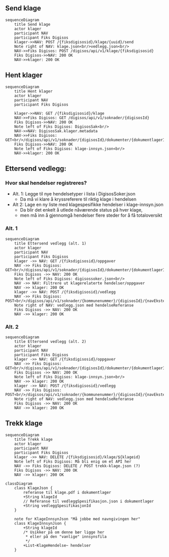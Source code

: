 ## Send klage

```mermaid
sequenceDiagram
    title Send klage
    actor klager
    participant NAV
    participant Fiks Digisos
    klager->>NAV: POST /{fiksdigisosid}/klage/{uuid}/send
    Note right of NAV: klage.json<br/>vedlegg.json<br/>
    NAV->>Fiks Digisos: POST /digisos/api/v1/klage/{fiksdigisosid}
    Fiks Digisos->>NAV: 200 OK
    NAV->>klager: 200 OK
```

## Hent klager

```mermaid
sequenceDiagram
    title Hent klager
    actor klager
    participant NAV
    participant Fiks Digisos

    klager->>NAV: GET /{fiksdigisosid}/klage
    NAV->>Fiks Digisos: GET /digisos/api/v1/soknader/{digisosId}
    Fiks Digisos->>NAV: 200 OK
    Note left of Fiks Digisos: DigisosSak<br/>
    NAV->>NAV: DigisosSak.klager.metadata
    NAV->>Fiks Digisos: GET<br/>/digisos/api/v1/soknader/{digisosId}/dokumenter/{dokumentlagerId}
    Fiks Digisos->>NAV: 200 OK
    Note left of Fiks Digisos: klage-innsyn.json<br/> 
    NAV->>klager: 200 OK
```

## Ettersend vedlegg:

### Hvor skal hendelser registreres?
- Alt. 1: Legge til nye hendelsetyper i lista i DigisosSoker.json
    - Da må vi klare å kryssreferere til riktig klage i hendelsen
- Alt 2: Lage en ny liste med klagespesifikke hendelser i klage-innsyn.json
    - Da blir det enkelt å utlede nåværende status på hver klage,
    - men må inn å gjennomgå hendelser flere steder for å få totaloversikt

### Alt. 1
```mermaid
sequenceDiagram
    title Ettersend vedlegg (alt. 1)
    actor klager
    participant NAV
    participant Fiks Digisos
    klager ->> NAV: GET /{fiksdigisosid}/oppgaver
    NAV ->> Fiks Digisos: GET<br/>/digisos/api/v1/soknader/{digisosId}/dokumenter/{dokumentlagerId}
    Fiks Digisos ->> NAV: 200 OK
    Note left of Fiks Digisos: digisossoker.json<br/>
    NAV ->> NAV: Filtrere ut klagerelaterte hendelser/oppgaver
    NAV ->> klager: 200 OK
    klager ->> NAV: POST /{fiksdigisosid}/vedlegg
    NAV ->> Fiks Digisos: POST<br/>/digisos/api/v1/soknader/{kommunenummer}/{digisosId}/{navEksternRefId}
    Note right of NAV: vedlegg.json med hendelseReferanse
    Fiks Digisos ->> NAV: 200 OK
    NAV ->> klager: 200 OK    
```

### Alt. 2
```mermaid
sequenceDiagram
    title Ettersend vedlegg (alt. 2)
    actor klager
    participant NAV
    participant Fiks Digisos
    klager ->> NAV: GET /{fiksdigisosid}/oppgaver
    NAV ->> Fiks Digisos: GET<br/>/digisos/api/v1/soknader/{digisosId}/dokumenter/{dokumentlagerId}
    Fiks Digisos ->> NAV: 200 OK
    Note left of Fiks Digisos: klage-innsyn.json<br/>
    NAV ->> klager: 200 OK
    klager ->> NAV: POST /{fiksdigisosid}/vedlegg
    NAV ->> Fiks Digisos: POST<br/>/digisos/api/v1/soknader/{kommunenummer}/{digisosId}/{navEksternRefId}
    Note right of NAV: vedlegg.json med hendelseReferanse
    Fiks Digisos ->> NAV: 200 OK
    NAV ->> klager: 200 OK    
```

## Trekk klage

```mermaid
sequenceDiagram
    title Trekk klage
    actor klager
    participant NAV
    participant Fiks Digisos
    klager ->> NAV: DELETE /{fiksdigisosid}/klage/${klageid}
    Note left of Fiks Digisos: Må bli enig om et API her
    NAV ->> Fiks Digisos: DELETE / POST trekk-klage.json (?)
    Fiks Digisos ->> NAV: 200 OK
    NAV ->> klager: 200 OK
```

```mermaid
classDiagram
    class KlageJson {
        referanse til klage.pdf i dokumentlager
        +String klageId
        // Referanse til vedleggSpesifikasjon.json i dokumentlager
        +String vedleggSpesifikasjonId
    }

    note for KlageInnsynJson "Må jobbe med navngivingen her"
    class KlageInnsynJson {
        +String klageId
        /* Usikker på om denne bør ligge her
         * eller på den "vanlige" innsynsfila
         */
        +List~KlageHendelse~ hendelser
    } 
```

